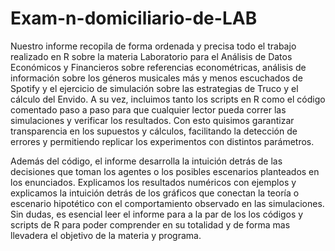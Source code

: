 # Exam-n-domiciliario-de-LAB
Nuestro informe recopila de forma ordenada y precisa todo el trabajo realizado en R sobre la materia Laboratorio para el Análisis de Datos Económicos y Financieros sobre referencias econométricas, análisis de información sobre los géneros musicales más y menos escuchados de Spotify y el ejercicio de simulación sobre las estrategias de Truco y el cálculo del Envido. A su vez, incluimos tanto los scripts en R como el código comentado paso a paso para que cualquier lector pueda correr las simulaciones y verificar los resultados. Con esto quisimos garantizar transparencia en los supuestos y cálculos, facilitando la detección de errores y permitiendo replicar los experimentos con distintos parámetros.

Además del código, el informe desarrolla la intuición detrás de las decisiones que toman los agentes o los posibles escenarios planteados en los enunciados. Explicamos los resultados numéricos con ejemplos  y explicamos la intuición detrás de los gráficos que conectan la teoría o escenario hipotético con el comportamiento observado en las simulaciones.  Sin dudas, es esencial leer el informe para  a la par de los los códigos y scripts de R para poder comprender en su totalidad y de forma mas llevadera el objetivo de la materia y programa.
